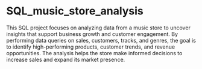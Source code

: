 # SQL_music_store_analysis
This SQL project focuses on analyzing data from a music store to uncover insights that support business growth and customer engagement. By performing data queries on sales, customers, tracks, and genres, the goal is to identify high-performing products, customer trends, and revenue opportunities. The analysis helps the store make informed decisions to increase sales and expand its market presence.
